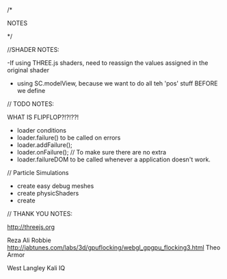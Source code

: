 
/*

   NOTES

*/


//SHADER NOTES:

  -If using THREE.js shaders, need to reassign the values assigned in the original shader

  - using SC.modelView, because we want to do all teh 'pos' stuff BEFORE we define


// TODO NOTES:

  WHAT IS FLIPFLOP?!?!??!
   
  - loader conditions
  - loader.failure() to be called on errors
  - loader.addFailure();
  - loader.onFailure();   // To make sure there are no extra
  - loader.failureDOM to be called whenever a application doesn't work.


  // Particle Simulations
  - create easy debug meshes
  - create physicShaders
  - create

// THANK YOU NOTES:

  http://threejs.org

  Reza Ali
  Robbie
  http://jabtunes.com/labs/3d/gpuflocking/webgl_gpgpu_flocking3.html
  Theo Armor

  West Langley
  Kali
  IQ




   
